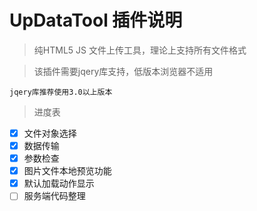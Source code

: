 # UpDataTool 插件说明

>纯HTML5 JS 文件上传工具，理论上支持所有文件格式

>该插件需要jqery库支持，低版本浏览器不适用
  
    jqery库推荐使用3.0以上版本

>进度表
- [x] 文件对象选择 
- [x] 数据传输 
- [x] 参数检查
- [X] 图片文件本地预览功能
- [x] 默认加载动作显示
- [ ] 服务端代码整理